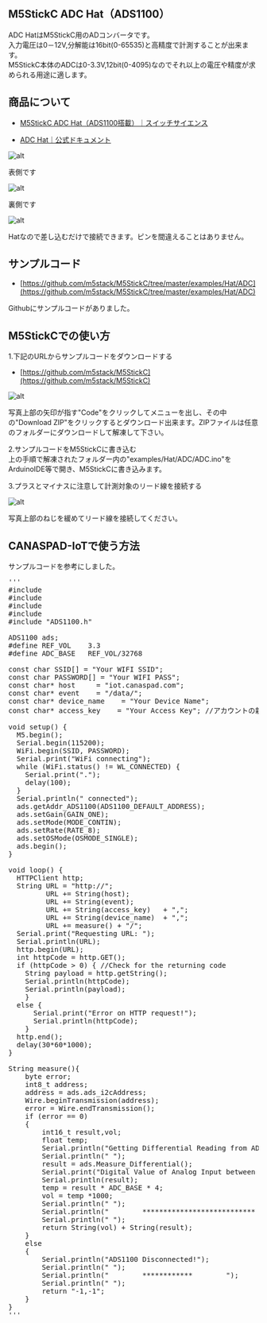 ## M5StickC ADC Hat（ADS1100）
ADC HatはM5StickC用のADコンバータです。  
入力電圧は0－12V,分解能は16bit(0-65535)と高精度で計測することが出来ます。  
M5StickC本体のADCは0-3.3V,12bit(0-4095)なのでそれ以上の電圧や精度が求められる用途に適します。

<div id="toc"></div>

## 商品について  
- [M5StickC ADC Hat（ADS1100搭載）｜スイッチサイエンス](https://www.switch-science.com/catalog/6071/)

- [ADC Hat｜公式ドキュメント](https://docs.m5stack.com/en/hat/hat-adc)

![alt](/media/post_content_images/0006_02.jpg)

表側です

![alt](/media/post_content_images/0006_03.jpg)

裏側です

![alt](/media/post_content_images/0006_04.jpg)

Hatなので差し込むだけで接続できます。ピンを間違えることはありません。  

## サンプルコード  
- [https://github.com/m5stack/M5StickC/tree/master/examples/Hat/ADC](https://github.com/m5stack/M5StickC/tree/master/examples/Hat/ADC)

Githubにサンプルコードがありました。  

## M5StickCでの使い方  
1.下記のURLからサンプルコードをダウンロードする  
- [https://github.com/m5stack/M5StickC](https://github.com/m5stack/M5StickC)

![alt](/media/post_content_images/0006_05.jpg)

写真上部の矢印が指す"Code"をクリックしてメニューを出し、その中の"Download ZIP"をクリックするとダウンロード出来ます。ZIPファイルは任意のフォルダーにダウンロードして解凍して下さい。

2.サンプルコードをM5StickCに書き込む  
上の手順で解凍されたフォルダー内の"examples/Hat/ADC/ADC.ino"をArduinoIDE等で開き、M5StickCに書き込みます。

3.プラスとマイナスに注意して計測対象のリード線を接続する  

![alt](/media/post_content_images/0006_06.jpg)

写真上部のねじを緩めてリード線を接続してください。

## CANASPAD-IoTで使う方法 
サンプルコードを参考にしました。
<pre class="prettyprint lang-c">
'''
#include <WiFi.h>
#include <HTTPClient.h>
#include <M5StickC.h>
#include <Wire.h>
#include "ADS1100.h"

ADS1100 ads;
#define REF_VOL    3.3
#define ADC_BASE   REF_VOL/32768

const char SSID[] = "Your WIFI SSID";
const char PASSWORD[] = "Your WIFI PASS";
const char* host     = "iot.canaspad.com";
const char* event    = "/data/";
const char* device_name    = "Your Device Name";
const char* access_key    = "Your Access Key"; //アカウントの新規登録のためにお送りした、アクティベーションメールに記載されています

void setup() {
  M5.begin();
  Serial.begin(115200);
  WiFi.begin(SSID, PASSWORD);
  Serial.print("WiFi connecting");
  while (WiFi.status() != WL_CONNECTED) {
    Serial.print(".");
    delay(100);
  }
  Serial.println(" connected");
  ads.getAddr_ADS1100(ADS1100_DEFAULT_ADDRESS);
  ads.setGain(GAIN_ONE);
  ads.setMode(MODE_CONTIN);
  ads.setRate(RATE_8);
  ads.setOSMode(OSMODE_SINGLE);
  ads.begin();
}

void loop() {
  HTTPClient http;
  String URL = "http://";
         URL += String(host);
         URL += String(event);
         URL += String(access_key)   + ",";
         URL += String(device_name)  + ",";
         URL += measure() + "/";
  Serial.print("Requesting URL: ");
  Serial.println(URL);
  http.begin(URL);
  int httpCode = http.GET();
  if (httpCode > 0) { //Check for the returning code
    String payload = http.getString();
    Serial.println(httpCode);
    Serial.println(payload);
    }
  else {
      Serial.print("Error on HTTP request!");
      Serial.println(httpCode);
    }
  http.end();
  delay(30*60*1000);
}

String measure(){
    byte error;
    int8_t address;
    address = ads.ads_i2cAddress;
    Wire.beginTransmission(address);
    error = Wire.endTransmission();
    if (error == 0)
    {
        int16_t result,vol;
        float temp;
        Serial.println("Getting Differential Reading from ADS1100");
        Serial.println(" ");
        result = ads.Measure_Differential();
        Serial.print("Digital Value of Analog Input between Channel 0 and 1: ");
        Serial.println(result);
        temp = result * ADC_BASE * 4;
        vol = temp *1000;
        Serial.println(" ");
        Serial.println("        ***************************        ");
        Serial.println(" ");
        return String(vol) + String(result);
    }
    else
    {
        Serial.println("ADS1100 Disconnected!");
        Serial.println(" ");
        Serial.println("        ************        ");
        Serial.println(" ");
        return "-1,-1";
    }
}
'''
</pre>

